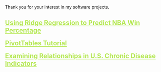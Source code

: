 Thank you for your interest in my software projects.
<br/><br/>
<h2 style="margin: 0;"><a href="/DataScience/RidgeRegressionNBA" target="_blank" style="color:#B5E853">Using Ridge Regression to Predict NBA Win Percentage</a></h2>
<br/>
<h2 style="margin: 0;"><a href="/AdvancedDataScience/PivotTables" target="_blank" style="color:#B5E853">PivotTables Tutorial</a></h2>
<br/>
<h2 style="margin: 0;"><a href="/AdvancedDataScience/USChronicDiseaseIndicators" target="_blank" style="color:#B5E853">Examining Relationships in U.S. Chronic Disease Indicators</a></h2>
